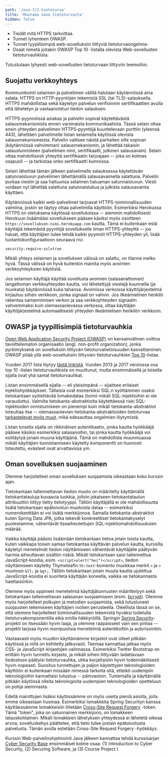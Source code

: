 ```yaml
---
path: '/osa-7/2-tietoturva'
title: 'Muutama sana tietoturvasta'
hidden: false
---
```



<text-box variant='learningObjectives' name='Oppimistavoitteet'>

- Tiedät mitä HTTPS tarkoittaa.
- Tunnet lyhenteen OWASP.
- Tunnet tyypillisimpiä web-sovelluksiin liittyviä tietoturvaongelmia-
- Osaat nimetä joitakin OWASP Top 10 -listalla olevista Web-sovellusten tietoturvauhkista.

</text-box>


Tutustutaan lyhyesti web-sovellusten tietoturvaan liittyviin teemoihin.

## Suojattu verkkoyhteys

Kommunikointi selaimen ja palvelimen välillä halutaan käytännössä aina salata. HTTPS on HTTP-pyyntöjen tekemistä SSL (tai TLS)-salauksella. HTTPS mahdollistaa sekä käytetyn palvelun verifioinnin sertifikaattien avulla että lähetetyn ja vastaanotetun tiedon salauksen.

HTTPS-pyynnöissä asiakas ja palvelin sopivat käytettävästä salausmekanismista ennen varsinaista kommunikaatiota. Tässä selain ottaa ensin yhteyden palvelimen HTTPS-pyyntöjä kuuntelevaan porttiin (yleensä 443), lähettäen palvelimelle listan selaimella käytössä olevista salausmekanismeista. Palvelin valitsee näistä parhaiten sille sopivan (käytännössä vahvimman) salausmekanismin, ja lähettää takaisin salaustunnisteen (palvelimen nimi, sertifikaatti, julkinen salausavain). Selain ottaa mahdollisesti yhteyttä sertifikaatin tarjoajaan -- joka on kolmas osapuoli -- ja tarkistaa onko sertifikaatti kunnossa.

Selain lähettää tämän jälkeen palvelimelle salauksessa käytettävän satunnaisluvun palvelimen lähettämällä salausavaimella salattuna. Palvelin purkaa viestin ja saa haltuunsa selaimen haluaman satunnaisluvun. Viesti voidaan nyt lähettää salattuna satunnaislukua ja julkista salausavainta käyttäen.

Käytännössä kaikki web-palvelimet tarjoavat HTTPS-toiminnallisuuden valmiina, joskin se täytyy ottaa palvelimilla käyttöön. Esimerkiksi Herokussa HTTPS on oletuksena käytössä sovelluksissa -- aiemmin mahdollisesti Herokuun lisäämääsi sovellukseen pääsee käsiksi myös osoitteen `https://sovelluksen-nimi.herokuapp.com` kautta. Tämä ei kuitenkaan estä käyttäjiä tekemästä pyyntöjä sovellukselle ilman HTTPS-yhteyttä -- jos haluat, että käyttäjien tulee tehdä kaikki pyynnöt HTTPS-yhteyden yli, lisää tuotantokonfiguraatioon seuraava rivi.

```
security.require-ssl=true
```


<text-box variant='hint' name='Muutama sana turvallisesta verkkoyhteydestä'>

Mikäli yhteys selaimen ja sovelluksen välissä on salattu, on tilanne melko hyvä. Tässä välissä on hyvä kuitenkin mainita myös avointen verkkoyhteyksien käytöstä.

Jos selaimen käyttäjä käyttää sovellusta avoimen (salasanattoman) langattoman verkkoyhteyden kautta, voi lähetettyjä viestejä kuunnella (ja muokata) käytännössä kuka tahansa. Avoimissa verkoissa käyttöjärjestelmä kirjautuu siihen verkkoon, jonka signaali on vahvin. Jos ilkeämielinen henkilö rakentaa samannimisen verkon ja saa verkkoyhteyden signaalin vahvemmaksi kuin olemassaolevassa verkossa, ottaa käyttäjän käyttöjärjestelmä automaattisesti yhteyden ilkeämielisen henkilön verkkoon.

</text-box>


## OWASP ja tyypillisimpiä tietoturvauhkia

[Open Web Application Security Project (OWASP)](https://www.owasp.org/index.php/Main_Page) on kansainvälinen voittoa tavoittelematon  organisaatio (engl. non-profit organization), jonka pyrkimyksenä on sovelluksiin liittyvän tietoturvatietoisuuden kasvattaminen. OWASP pitää yllä web-sovelluksiin liittyvien tietoturvauhkien [Top 10](https://www.owasp.org/index.php/Category:OWASP_Top_Ten_Project)-listaa.

Vuoden 2017 lista löytyy [tästä linkistä](https://www.owasp.org/images/7/72/OWASP_Top_10-2017_%28en%29.pdf.pdf). Vuoden 2013 ja 2017 versiossa osa top 10 -listan tietoturvauhkista on muuttunut, mutta ensimmäisellä ja toisella sijalla ovat yhä samat tietoturvauhkat.

Listan ensimmäisellä sijalla -- eli yleisimpänä -- sijaitsee erilaiset injektiohyökkäykset. Tällaisia ovat esimerkiksi SQL:n syöttäminen osaksi tietokantaan syötettävää lomakedataa (toimii mikäli SQL-injektioihin ei ole varauduttu). Valmiita tietokanta-abstraktioita käytettäessä riski SQL-injektioiden onnistumiseen on pienempi kuin mikäli tietokanta-abstraktiot toteuttaa itse -- olemassaolevien tietokanta-abstraktioiden tietoturvaa [tarkastelevat myös muut](https://pivotal.io/security/cve-2016-6652), mikä edesauttaa ongelmien löytymistä.

Listan toisella sijalla on rikkinäinen autentikaatio, jonka kautta hyökkääjä pääsee käsiksi esimerkiksi salasanoihin, tai jonka kautta hyökkääjä voi esittäytyä jonain muuna käyttäjänä. Tämä on mahdollista muunmuassa mikäli käyttäjien tunnistamiseen käytetty komponentti on huonosti toteutettu, evästeet ovat arvattavissa ym.

<quiz id="5cb8a69f7a97e246779da797"></quiz>


## Oman sovelluksen suojaaminen

Olemme harjoitelleet oman sovelluksen suojaamista oikeastaan koko kurssin ajan.

Tietokantaan tallennettavan tiedon muoto on määritelty käyttämällä tietokantatauluja kuvaavia luokkia, jolloin jokaiseen tietokantataulun attribuuttiin liittyy tietty tietotyyppi. Tällöin käyttäjällä ei ole mahdollisuutta lisätä tietokantaan epätoivotun muotoista dataa -- esimerkiksi numerokenttään ei voi lisätä merkkijonoa. Samalla tietokanta-abstraktiot kuten Spring Data JPA, jotka tekevät konkreettiset tietokantakyselyt puolestamme, vähentävät itseaiheutettujen SQL-injektiomahdollisuuksien määrää.

Vaikka käyttäjä pääsisi lisäämään tietokantaan tietoa jotain toista kautta, kuten vaikkapa toisen samaa tietokantaa käyttävän palvelun kautta, kurssilla käytetyt menetelmät tiedon näyttämiseen vähentävät käyttäjälle päätyvän harmia aiheuttavan sisällön riskiä. Mikäli tietokantaan saisi tallennettua JavaScript-koodia, esim. `<script>alert("hei")</script>`, tiedon näyttämiseen käytetty Thymeleafin `th:text`-komento muokkaa merkit `<` ja `>` muotoon `&lt;` ja `&gt;`. Tällöin tietokantaan jotain muuta kautta ujutettua JavaScript-koodia ei suoriteta käyttäjän koneella, vaikka se tietokannasta haettaisiinkin.

Olemme myös oppineet menetelmiä käyttäjätunnusten määrittelyyn sekä tietokantaan tallennettavan salasanan suojaamiseen (esim. [bcrypt](https://en.wikipedia.org/wiki/Bcrypt)). Olemme myös harjoitelleet polkujen ja metodien suojaamista, sekä tutustuneet suojausten tekemiseen käyttäjien roolien perusteella. Oleellista tässä on se, että olemme harjoitelleet toiminnallisuuden tekemistä hyväksi todetulla tietoturvakomponentilla eikä omilla häkkyröillä. Springin [Spring Security](https://spring.io/projects/spring-security)-projekti on itsessään hyvin laaja, ja olemme raapaisseet vain sen pintaa -- projekti tarjoaa hyvin monipuolisia menetelmiä autentikoitiin ja autorisointiin.

Vastaavasti myös muutkin käyttämämme kirjastot ovat olleet pitkään käytössä ja niitä on kehitetty jatkuvasti. Teemaa kannattaa jatkaa myös CSS- ja JavaScript-kirjastojen valinnassa. Esimerkiksi Twitter Bootstrap on erittäin hyvin tunnettu kirjasto, ja mikäli siihen liittyvään ladattavaan tiedostoon päätyisi tietoturvauhka, uhka korjattaisiin hyvin todennäköisesti hyvin nopeasti. Suositus tunnettujen ja paljon käytettyjen teknologioiden käyttöön ei kuitenkaan missään nimessä tarkoita sitä, etteikö uudempiin teknologioihin kannattaisi tutustua -- päinvastoin. Tuntemalla ja käyttämällä pitkään käytössä olleita teknologioita uudempien teknologioiden opetteluun on pohja aiemmasta.

Edellä mainittujen lisäksi käytössämme on myös useita pieniä asioita, joita emme oikeastaan huomaa. Esimerkiksi lomakkeita Spring Securityn kanssa käyttäessämme lomakkeisiin liitetään [Cross-Site Request Forgery](https://www.owasp.org/index.php/Cross-Site_Request_Forgery_(CSRF)) -token. Tämä "token", joka on satunnainen merkkijono, on lomakkeen latauskohtainen. Mikäli lomakkeen lähetyksen yhteydessä ei lähetetä oikeaa arvoa, sovelluskehys päättelee, että tieto tulee jostain epätoivotusta palvelusta. Tämän avulla estetään Cross-Site Request Forgery -hyökkäys.



<text-box variant='hint' name='Cyber Security Base'>

Kurssin Web-palvelinohjelmointi Java jälkeen kannattaa tehdä kurssisarjan [Cyber Security Base](https://cybersecuritybase.mooc.fi/) ensimmäiset kolme osaa: (1) Introduction to Cyber Security, (2) Securing Software, ja (3) Course Project I.

</text-box>
